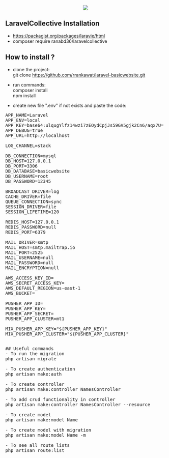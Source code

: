 <p align="center"><img src="https://laravel.com/assets/img/components/logo-laravel.svg"></p>

## LaravelCollective Installation
- https://packagist.org/packages/laravie/html
- composer require ranabd36/laravelcollective

## How to install ?

- clone the project:<br />
git clone https://github.com/rrankawat/laravel-basicwebsite.git

- run commands:<br />
composer install<br />
npm install

- create new file ".env" if not exists and paste the code:
<pre>
APP_NAME=Laravel
APP_ENV=local
APP_KEY=base64:ulqugYlfz14wzi7zEOydCpjJs59GV5gjk2Cn6/aqx7U=
APP_DEBUG=true
APP_URL=http://localhost

LOG_CHANNEL=stack

DB_CONNECTION=mysql
DB_HOST=127.0.0.1
DB_PORT=3306
DB_DATABASE=basicwebsite
DB_USERNAME=root
DB_PASSWORD=12345

BROADCAST_DRIVER=log
CACHE_DRIVER=file
QUEUE_CONNECTION=sync
SESSION_DRIVER=file
SESSION_LIFETIME=120

REDIS_HOST=127.0.0.1
REDIS_PASSWORD=null
REDIS_PORT=6379

MAIL_DRIVER=smtp
MAIL_HOST=smtp.mailtrap.io
MAIL_PORT=2525
MAIL_USERNAME=null
MAIL_PASSWORD=null
MAIL_ENCRYPTION=null

AWS_ACCESS_KEY_ID=
AWS_SECRET_ACCESS_KEY=
AWS_DEFAULT_REGION=us-east-1
AWS_BUCKET=

PUSHER_APP_ID=
PUSHER_APP_KEY=
PUSHER_APP_SECRET=
PUSHER_APP_CLUSTER=mt1

MIX_PUSHER_APP_KEY="${PUSHER_APP_KEY}"
MIX_PUSHER_APP_CLUSTER="${PUSHER_APP_CLUSTER}"<pre>

## Useful commands
- To run the migration
php artisan migrate

- To create authentication
php artisan make:auth

- To create controller
php artisan make:controller NamesController

- To add crud functionality in controller
php artisan make:controller NamesController --resource

- To create model
php artisan make:model Name

- To create model with migration
php artisan make:model Name -m

- To see all route lists
php artisan route:list
